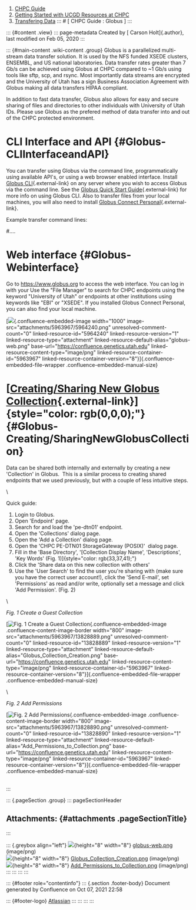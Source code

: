 1.  [CHPC Guide](./index.md)
2.  [Getting Started with UCGD Resources at
    CHPC](./Getting_Started_with_UCGD_Resources_at_CHPC.md)
3.  [Transfering Data](./Transfering_Data.md)
::: # [ CHPC Guide : Globus ] :::

::: {#content .view}
::: page-metadata
Created by [ Carson Holt]{.author}, last modified on Feb 05, 2020
:::

::: {#main-content .wiki-content .group}
Globus is a parallelized multi-stream data transfer solution. It is used
by the NFS funded XSEDE clusters, ENSEMBL, and US national laboratories.
Data transfer rates greater than 7 Gb/s can be achieved using Globus at
CHPC compared to \~1 Gb/s using tools like sftp, scp, and rsync. Most
importantly data streams are encrypted and the University of Utah has a
sign Business Association Agreement with Globus making all data
transfers HIPAA compliant.

In addition to fast data transfer, Globus also allows for easy and
secure sharing of files and directories to other individuals with
University of Utah IDs. Please use Globus as the prefered method of data
transfer into and out of the CHPC protected environment.

# CLI Interface and API {#Globus-CLIInterfaceandAPI}

You can transfer using Globus via the command line, programmatically
using available API\'s, or using a web browser enabled interface.
Install [Globus CLI](https://docs.globus.org/cli/){.external-link} on
any server where you wish to access Globus via the command line. See
the [Globus Quick Start
Guide](https://docs.globus.org/cli/quickstart/){.external-link} for more
info on using Globus CLI. Also to transfer files from your local
machines, you will also need to install [Globus Connect
Personal](https://www.globus.org/globus-connect-personal){.external-link}.

Example transfer command lines:

#\....

# Web interface {#Globus-Webinterface}

Go to <https://www.globus.org> to access the web interface. You can log
in with your Use the \"File Manager\" to search for CHPC endpoints using
the keyword \"University of Utah\" or endpoints at other institutions
using keywords like \"EBI\" or \"XSEDE\". If you installed Globus
Connect Personal, you can also find your local machine.

[![](/attachments/5963967/5964240.png){.confluence-embedded-image
width="1000" image-src="attachments/5963967/5964240.png"
unresolved-comment-count="0" linked-resource-id="5964240"
linked-resource-version="1" linked-resource-type="attachment"
linked-resource-default-alias="globus-web.png"
base-url="https://confluence.genetics.utah.edu"
linked-resource-content-type="image/png"
linked-resource-container-id="5963967"
linked-resource-container-version="8"}]{.confluence-embedded-file-wrapper
.confluence-embedded-manual-size}

# [[Creating/Sharing New Globus Collection](http://confluence.genetics.utah.edu/pages/viewpage.action?pageId=13828836){.external-link}]{style="color: rgb(0,0,0);"} {#Globus-Creating/SharingNewGlobusCollection}

Data can be shared both internally and externally by creating a new
\'Collection\' in Globus.  This is a similar process to creating shared
endpoints that we used previously, but with a couple of less intuitive
steps.

\

Quick guide:

1.  Login to Globus.
2.  Open \'Endpoint\' page.
3.  Search for and load the \'pe-dtn01\' endpoint.
4.  Open the \'Collections\' dialog page.
5.  Open the \'Add a Collection\' dialog page.
6.  Open the \'CHPC PE-DTN01 StorageGateway (POSIX)\'  dialog page.
7.  Fill in the \'Base Directory\', \'[Collection Display Name\',
    \'Descriptions\', \'Key Words\'
    (Fig. 1)]{style="color: rgb(33,37,41);"}
8.  Click the \'Share data on this new collection with others\'
9.  Use the \'User Search\' to find the user you\'re sharing with (make
    sure you have the correct user account!), click the \'Send E-mail\',
    set \'Permissions\' as read and/or write, optionally set a message
    and click \'Add Permission\'. (Fig. 2)

\

*Fig. 1 Create a Guest Collection*

[![Fig. 1 Create a Guest Collection](/attachments/5963967/13828889.png "Fig. 1 Create a Guest Collection"){.confluence-embedded-image
.confluence-content-image-border width="800"
image-src="attachments/5963967/13828889.png"
unresolved-comment-count="0" linked-resource-id="13828889"
linked-resource-version="1" linked-resource-type="attachment"
linked-resource-default-alias="Globus_Collection_Creation.png"
base-url="https://confluence.genetics.utah.edu"
linked-resource-content-type="image/png"
linked-resource-container-id="5963967"
linked-resource-container-version="8"}]{.confluence-embedded-file-wrapper
.confluence-embedded-manual-size}

\

*Fig. 2 Add Permissions*

[![Fig. 2 Add
Permissions](/attachments/5963967/13828890.png "Fig. 2 Add Permissions"){.confluence-embedded-image
.confluence-content-image-border width="800"
image-src="attachments/5963967/13828890.png"
unresolved-comment-count="0" linked-resource-id="13828890"
linked-resource-version="1" linked-resource-type="attachment"
linked-resource-default-alias="Add_Permissions_to_Collection.png"
base-url="https://confluence.genetics.utah.edu"
linked-resource-content-type="image/png"
linked-resource-container-id="5963967"
linked-resource-container-version="8"}]{.confluence-embedded-file-wrapper
.confluence-embedded-manual-size}

\
:::

::: {.pageSection .group}
::: pageSectionHeader
## Attachments: {#attachments .pageSectionTitle}
:::

::: {.greybox align="left"}
![](/images/icons/bullet_blue.gif){height="8" width="8"}
[globus-web.png](/attachments/5963967/5964240.png) (image/png)\
![](/images/icons/bullet_blue.gif){height="8" width="8"}
[Globus_Collection_Creation.png](/attachments/5963967/13828889.png)
(image/png)\
![](/images/icons/bullet_blue.gif){height="8" width="8"}
[Add_Permissions_to_Collection.png](/attachments/5963967/13828890.png)
(image/png)\
:::
:::
:::
:::

::: {#footer role="contentinfo"}
::: {.section .footer-body}
Document generated by Confluence on Oct 07, 2021 22:58

::: {#footer-logo}
[Atlassian](http://www.atlassian.com/)
:::
:::
:::
:::
